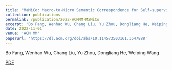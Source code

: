 ```yaml
---
title: "MaMiCo: Macro-to-Micro Semantic Correspondence for Self-supervised Video Representation Learning"
collection: publications
permalink: /publication/2022-ACMMM-MaMiCo
excerpt: 'Bo Fang, Wenhao Wu, Chang Liu, Yu Zhou, Dongliang He, Weiping Wang.'
date: 2022-11-01
venue: 'ACM MM'
paperurl: 'https://dl.acm.org/doi/abs/10.1145/3503161.3547888'
---
```

Bo Fang, Wenhao Wu, Chang Liu, Yu Zhou, Dongliang He, Weiping Wang

[PDF](https://dl.acm.org/doi/pdf/10.1145/3503161.3547888)
